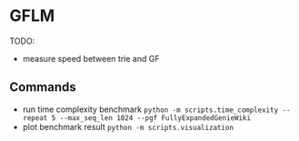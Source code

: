 # GFLM

TODO:
- measure speed between trie and GF



## Commands

- run time complexity benchmark `python -m scripts.time_complexity --repeat 5 --max_seq_len 1024 --pgf FullyExpandedGenieWiki`
- plot benchmark result `python -m scripts.visualization`

